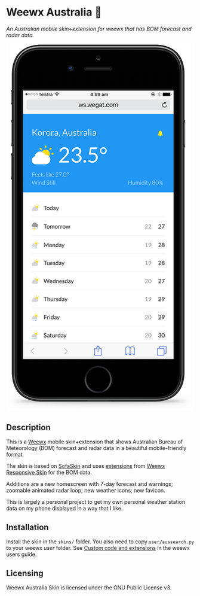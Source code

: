# Weewx Australia :iphone:

*An Australian mobile skin+extension for weewx that has BOM forecast and radar data.*


![screenshot](https://github.com/raoulwegat/weewx-dogbone/raw/master/screenshot.png)



## Description

This is a [Weewx](http://www.weewx.com) mobile skin+extension that shows
Australian Bureau of Meteorology (BOM) forecast and radar data in a beautiful
mobile-friendly format.

The skin is based on [SofaSkin](http://neoground.com/projects/weewx/) and uses [extensions](https://github.com/dcapslock/weewx-responsive-skin/wiki/Australian-%27Search%27-Extensions)
from [Weewx Responsive Skin](https://github.com/dcapslock/weewx-responsive-skin)
for the BOM data.

Additions are a new homescreen with 7-day forecast and warnings; zoomable animated
radar loop; new weather icons; new favicon.

This is largely a personal project to get my own personal weather station
data on my phone displayed in a way that I like.

## Installation

Install the skin in the `skins/` folder. You also need to
copy `user/aussearch.py` to your weewx _user_ folder. See [Custom code and extensions](http://www.weewx.com/docs/usersguide.htm#Custom_code_or_extensions) in the weewx users guide.


<h2>Licensing</h2>

Weewx Australia Skin is licensed under the GNU Public License v3.
